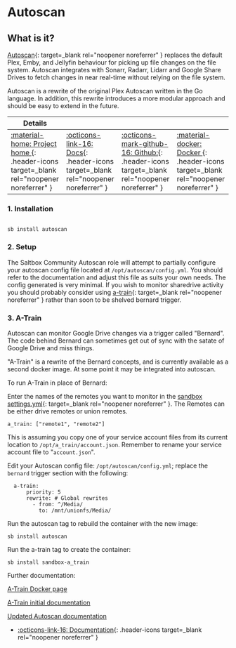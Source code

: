 # Autoscan

## What is it?

[Autoscan](https://github.com/Cloudbox/autoscan){: target=_blank rel="noopener noreferrer" } replaces the default Plex, Emby, and Jellyfin behaviour for picking up file changes on the file system. Autoscan integrates with Sonarr, Radarr, Lidarr and Google Share Drives to fetch changes in near real-time without relying on the file system.

Autoscan is a rewrite of the original Plex Autoscan written in the Go language. In addition, this rewrite introduces a more modular approach and should be easy to extend in the future.

| Details     |             |             |             |
|-------------|-------------|-------------|-------------|
| [:material-home: Project home ](https://github.com/Cloudbox/autoscan){: .header-icons target=_blank rel="noopener noreferrer" } | [:octicons-link-16: Docs](https://github.com/Cloudbox/autoscan){: .header-icons target=_blank rel="noopener noreferrer" } | [:octicons-mark-github-16: Github:](https://github.com/Cloudbox/autoscan){: .header-icons target=_blank rel="noopener noreferrer" } | [:material-docker: Docker ](https://hub.docker.com/r/cloudb0x/autoscan){: .header-icons target=_blank rel="noopener noreferrer" }|

### 1. Installation

``` shell

sb install autoscan

```

### 2. Setup

The Saltbox Community Autoscan role will attempt to partially configure your autoscan config file located at `/opt/autoscan/config.yml`. You should refer to the documentation and adjust this file as suits your own needs. The config generated is very minimal. If you wish to monitor sharedrive activity you should probably consider using [a-train](https://github.com/m-rots/a-train/pkgs/container/a-train){: target=_blank rel="noopener noreferrer" } rather than soon to be shelved bernard trigger.

### 3. A-Train

Autoscan can monitor Google Drive changes via a trigger called "Bernard".  The code behind Bernard can sometimes get out of sync with the satate of Google Drive and miss things.  

"A-Train" is a rewrite of the Bernard concepts, and is currently available as a second docker image.  At some point it may be integrated into autoscan.

To run A-Train in place of Bernard:

Enter the names of the remotes you want to monitor in the [sandbox settings.yml](https://docs.saltbox.dev/sandbox/settings/){: target=_blank rel="noopener noreferrer" }. The Remotes can be either drive remotes or union remotes.

```
a_train: ["remote1", "remote2"]
```

This is assuming you copy one of your service account files from its current location to `/opt/a_train/account.json`.  Remember to rename your service account file to "`account.json`".

Edit your Autoscan config file: `/opt/autoscan/config.yml`; replace the `bernard` trigger section with the following:

```
  a-train:
      priority: 5
      rewrite: # Global rewrites
        - from: ^/Media/
          to: /mnt/unionfs/Media/
```

Run the autoscan tag to rebuild the container with the new image:

```
sb install autoscan
```

Run the a-train tag to create the container:

```
sb install sandbox-a_train
```

Further documentation:

[A-Train Docker page](https://github.com/users/m-rots/packages/container/package/a-train)

[A-Train initial documentation](https://gist.github.com/m-rots/f345fd2cfc44585266b620feb9fbd612)

[Updated Autoscan documentation](https://github.com/Cloudbox/autoscan/tree/bernard-rs#a-train)


- [:octicons-link-16: Documentation](https://github.com/Cloudbox/autoscan){: .header-icons target=_blank rel="noopener noreferrer" }
